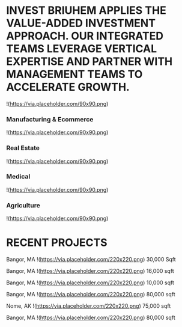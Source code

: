 # INVEST BRIUHEM APPLIES THE VALUE-ADDED INVESTMENT APPROACH. OUR INTEGRATED TEAMS LEVERAGE VERTICAL EXPERTISE AND PARTNER WITH MANAGEMENT TEAMS TO ACCELERATE GROWTH.
!(https://via.placeholder.com/90x90.png)




### Manufacturing & Ecommerce
!(https://via.placeholder.com/90x90.png)

### Real Estate
!(https://via.placeholder.com/90x90.png)

### Medical
!(https://via.placeholder.com/90x90.png)

### Agriculture
!(https://via.placeholder.com/90x90.png)



# RECENT PROJECTS

Bangor, MA
!(https://via.placeholder.com/220x220.png)
30,000 Sqft


Bangor, MA
!(https://via.placeholder.com/220x220.png)
16,000 sqft


Bangor, MA
!(https://via.placeholder.com/220x220.png)
10,000 sqft


Bangor, MA
!(https://via.placeholder.com/220x220.png)
80,000 sqft


Nome, AK
!(https://via.placeholder.com/220x220.png)
75,000 sqft


Bangor, MA
!(https://via.placeholder.com/220x220.png)
80,000 sqft


